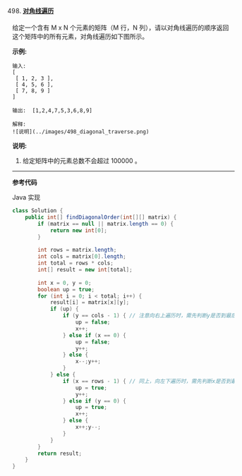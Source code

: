 498. #### [对角线遍历](https://leetcode-cn.com/problems/diagonal-traverse/)

给定一个含有 M x N 个元素的矩阵（M 行，N 列），请以对角线遍历的顺序返回这个矩阵中的所有元素，对角线遍历如下图所示。

**示例:**

```
输入:
[
 [ 1, 2, 3 ],
 [ 4, 5, 6 ],
 [ 7, 8, 9 ]
]

输出:  [1,2,4,7,5,3,6,8,9]

解释:
![说明](../images/498_diagonal_traverse.png)
```

**说明:**

1. 给定矩阵中的元素总数不会超过 100000 。

------

**参考代码**

Java 实现

``` java
class Solution {
    public int[] findDiagonalOrder(int[][] matrix) {
        if (matrix == null || matrix.length == 0) {
            return new int[0];
        }
        
        int rows = matrix.length;
        int cols = matrix[0].length;
        int total = rows * cols;
        int[] result = new int[total];
        
        int x = 0, y = 0;
        boolean up = true;
        for (int i = 0; i < total; i++) {
            result[i] = matrix[x][y];
            if (up) {
                if (y == cols - 1) { // 注意向右上遍历时，需先判断y是否到最后一列，若先判断x是否等于0，有可能造成下标越界错误
                    up = false;
                    x++;
                } else if (x == 0) {
                    up = false;
                    y++;
                } else {
                    x--;y++;
                }
            } else {
                if (x == rows - 1) { // 同上，向左下遍历时，需先判断x是否到最后一行，若先判断y是否等于0，有可能造成下标越界错误
                    up = true;
                    y++;
                } else if (y == 0) {
                    up = true;
                    x++;
                } else {
                    x++;y--;
                }
            }
        }
        return result;
    }
}
```